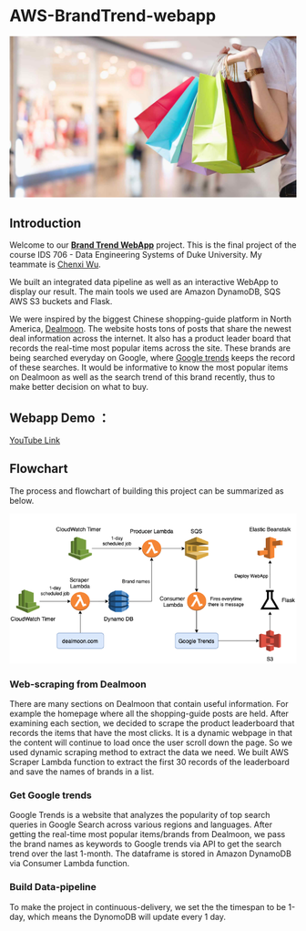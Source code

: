 # AWS-BrandTrend-webapp

![Fig 1](./resources/shopping.jpg)

## Introduction
Welcome to our [**Brand Trend WebApp**](http://trend-flask-env.eba-ubjwp9wg.us-east-1.elasticbeanstalk.com) project. This is the final project of the course IDS 706 - Data Engineering Systems of Duke University. My teammate is [Chenxi Wu](https://www.linkedin.com/in/chenxi-wu-107452175/).  

We built an integrated data pipeline as well as an interactive WebApp to display our result. The main tools we used are Amazon DynamoDB, SQS AWS S3 buckets and Flask. 

We were inspired by the biggest Chinese shopping-guide platform in North America, [Dealmoon](https://www.dealmoon.com/). The website hosts tons of posts that share the newest deal information across the internet. It also has a product leader board that records the real-time most popular items across the site. These brands are being searched everyday on Google, where [Google trends](https://trends.google.com/trends/) keeps the record of these searches. It would be informative to know the most popular items on Dealmoon as well as the search trend of this brand recently, thus to make better decision on what to buy. 

## Webapp Demo ：
[YouTube Link](https://youtu.be/N3cTtspmbTk)

## Flowchart
The process and flowchart of building this project can be summarized as below. 

![Fig 2](./resources/flow.png)

### Web-scraping from Dealmoon

There are many sections on Dealmoon that contain useful information. For example the homepage where all the shopping-guide posts are held. After examining each section, we decided to scrape the product leaderboard that records the items that have the most clicks. It is a dynamic webpage in that the content will continue to load once the user scroll down the page. So we used dynamic scraping method to extract the data we need. We built AWS Scraper Lambda function to extract the first 30 records of the leaderboard and save the names of brands in a list. 

### Get Google trends

Google Trends is a website that analyzes the popularity of top search queries in Google Search across various regions and languages. After getting the real-time most popular items/brands from Dealmoon, we pass the brand names as keywords to Google trends via API to get the search trend over the last 1-month. The dataframe is stored in Amazon DynamoDB via Consumer Lambda function. 

### Build Data-pipeline

To make the project in continuous-delivery, we set the the timespan to be 1-day, which means the DynomoDB will update every 1 day. 







